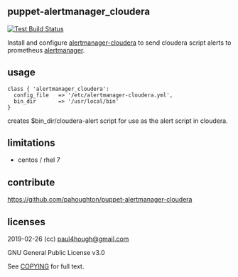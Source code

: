 ## puppet-alertmanager_cloudera

[![Test Build Status](https://travis-ci.org/pahoughton/puppet-alertmanager_cloudera.png)](https://travis-ci.org/pahoughton/puppet-alertmanager_cloudera)

Install and configure
[alertmanager-cloudera](https://github.com/pahoughton/alertmanager-cloudera)
to send cloudera script alerts to
prometheus [alertmanager](https://prometheus.io/docs/alerting/alertmanager/).

## usage

```puppet
class { 'alertmanager_cloudera':
  config_file	=> '/etc/alertmanager-cloudera.yml',
  bin_dir		=> '/usr/local/bin'
}
```

creates $bin_dir/cloudera-alert script for use as the alert script in
cloudera.

## limitations

* centos / rhel 7

## contribute

https://github.com/pahoughton/puppet-alertmanager-cloudera

## licenses

2019-02-26 (cc) <paul4hough@gmail.com>

GNU General Public License v3.0

See [COPYING](../master/COPYING) for full text.
